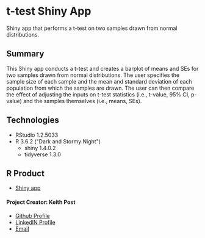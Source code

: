 # **t-test Shiny App**
Shiny app that performs a t-test on two samples drawn from normal distributions.

## Summary
This Shiny app conducts a t-test and creates a barplot of means and SEs for two samples drawn from normal distributions. The user specifies
the sample size of each sample and the mean and standard deviation of each population from which the samples are drawn. The user can then compare
the effect of adjusting the inputs on t-test statistics (i.e., t-value, 95% CI, p-value) and the samples themselves (i.e., means, SEs). 

## Technologies
* RStudio 1.2.5033
* R 3.6.2 ("Dark and Stormy Night")
  + shiny 1.4.0.2
  + tidyverse 1.3.0

## R Product
+ [Shiny app](https://keithhpost.shinyapps.io/t_tester_app/)

#### **Project Creator: Keith Post**
+ [Github Profile](https://github.com/kpost34) 
+ [LinkedIN Profile](https://www.linkedin.com/in/keith-post/)
+ [Email](mailto:keithhpost@gmail.com)